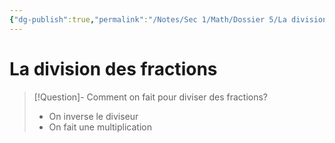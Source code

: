 ```yaml
---
{"dg-publish":true,"permalink":"/Notes/Sec 1/Math/Dossier 5/La division des fractions/"}
---
```


# La division des fractions

>[!Question]- Comment on fait pour diviser des fractions?
>- On inverse le diviseur
>- On fait une multiplication